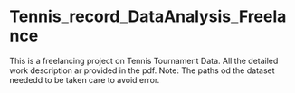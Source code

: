 # Tennis_record_DataAnalysis_Freelance
This is a freelancing project on Tennis Tournament Data.
All the detailed work description ar provided in the pdf.
Note: The paths od the dataset neededd to be taken care to avoid error.
